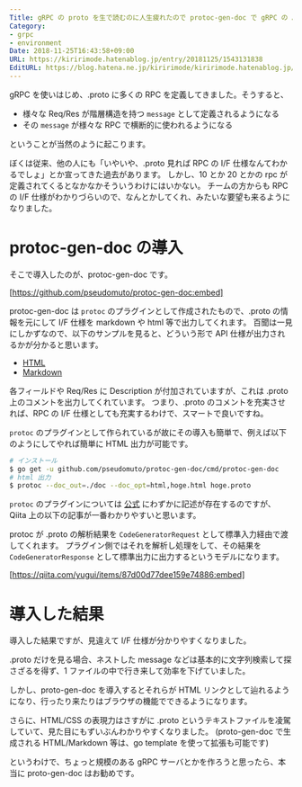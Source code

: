 ```yaml
---
Title: gRPC の proto を生で読むのに人生疲れたので protoc-gen-doc で gRPC の API 仕様を HTML 化して読む
Category:
- grpc
- environment
Date: 2018-11-25T16:43:58+09:00
URL: https://kiririmode.hatenablog.jp/entry/20181125/1543131838
EditURL: https://blog.hatena.ne.jp/kiririmode/kiririmode.hatenablog.jp/atom/entry/10257846132675583623
---
```


gRPC を使いはじめ、.proto に多くの RPC を定義してきました。そうすると、

- 様々な Req/Res が階層構造を持つ `message` として定義されるようになる
- その `message` が様々な RPC で横断的に使われるようになる

ということが当然のように起こります。

ぼくは従来、他の人にも「いやいや、.proto 見れば RPC の I/F 仕様なんてわかるでしょ」とか宣ってきた過去があります。
しかし、10 とか 20 とかの rpc が定義されてくるとなかなかそういうわけにはいかない。
チームの方からも RPC の I/F 仕様がわかりづらいので、なんとかしてくれ、みたいな要望も来るようになりました。

# protoc-gen-doc の導入

そこで導入したのが、protoc-gen-doc です。

[https://github.com/pseudomuto/protoc-gen-doc:embed]

protoc-gen-doc は `protoc` のプラグインとして作成されたもので、.proto の情報を元にして I/F 仕様を markdown や html 等で出力してくれます。
百聞は一見にしかずなので、以下のサンプルを見ると、どういう形で API 仕様が出力されるかが分かると思います。

- [HTML](https://rawgit.com/pseudomuto/protoc-gen-doc/master/examples/doc/example.html)
- [Markdown](https://github.com/pseudomuto/protoc-gen-doc)

各フィールドや Req/Res に Description が付加されていますが、これは .proto 上のコメントを出力してくれています。
つまり、.proto のコメントを充実させれば、RPC の I/F 仕様としても充実するわけで、スマートで良いですね。

`protoc` のプラグインとして作られているが故にその導入も簡単で、例えば以下のようにしてやれば簡単に HTML 出力が可能です。

```bash
# インストール
$ go get -u github.com/pseudomuto/protoc-gen-doc/cmd/protoc-gen-doc
# html 出力
$ protoc --doc_out=./doc --doc_opt=html,hoge.html hoge.proto
```

`protoc` のプラグインについては [公式](https://developers.google.com/protocol-buffers/docs/reference/other) にわずかに記述が存在するのですが、
Qiita 上の以下の記事が一番わかりやすいと思います。

protoc が .proto の解析結果を `CodeGeneratorRequest` として標準入力経由で渡してくれます。
プラグイン側ではそれを解析し処理をして、その結果を `CodeGeneratorResponse` として標準出力に出力するというモデルになります。

[https://qiita.com/yugui/items/87d00d77dee159e74886:embed]


# 導入した結果

導入した結果ですが、見違えて I/F 仕様が分かりやすくなりました。

.proto だけを見る場合、ネストした message などは基本的に文字列検索して探さざるを得ず、1 ファイルの中で行き来して効率を下げていました。

しかし、proto-gen-doc を導入するとそれらが HTML リンクとして辿れるようになり、行ったり来たりはブラウザの機能でできるようになります。

さらに、HTML/CSS の表現力はさすがに .proto というテキストファイルを凌駕していて、見た目にもずいぶんわかりやすくなりました。
(proto-gen-doc で生成される HTML/Markdown 等は、go template を使って拡張も可能です)


というわけで、ちょっと規模のある gRPC サーバとかを作ろうと思ったら、本当に proto-gen-doc はお勧めです。
